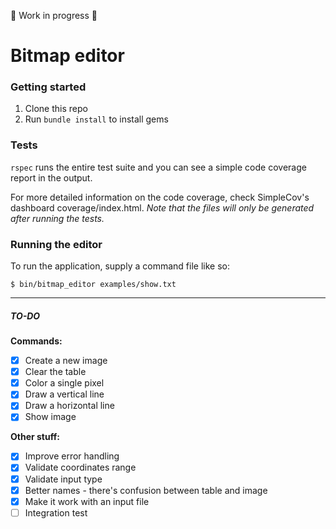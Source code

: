 🚧  Work in progress  🚧

# Bitmap editor

### Getting started
1. Clone this repo
2. Run `bundle install` to install gems

### Tests
`rspec` runs the entire test suite and you can see a simple code coverage report in the output.

For more detailed information on the code coverage, check SimpleCov's dashboard  coverage/index.html. *Note that the files will only be generated after running the tests.*

### Running the editor

To run the application, supply a command file like so:

`$ bin/bitmap_editor examples/show.txt`

----

##### TO-DO

**Commands:**
- [x] Create a new image
- [x] Clear the table
- [x] Color a single pixel
- [x] Draw a vertical line
- [x] Draw a horizontal line
- [x] Show image

**Other stuff:**
- [x] Improve error handling
- [x] Validate coordinates range
- [x] Validate input type
- [x] Better names - there's confusion between table and image
- [x] Make it work with an input file
- [ ] Integration test

